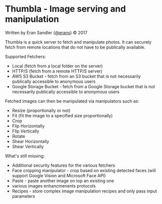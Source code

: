 # Thumbla - Image serving and manipulation

Written by Eran Sandler ([@erans](https://twitter.com/erans)) &copy; 2017

Thumbla is a quick server to fetch and manipulate photos. It can securely fetch from remote locations that do not have to be publically available.

Supported Fetchers:
- Local (fetch from a local folder on the server)
- HTTP/S (fetch from a remote HTTP/S server)
- AWS S3 Bucket - fetch from an S3 bucket that is not necessarily publically accessible to anonymous users
- Google Storage Bucket - fetch from a Google Storage bucket that is not necessarily publically accessible to anonymous users

Fetched images can then be manipulated via manipulators such as:
- Resize (proportionally or not)
- Fit (fit the image to a specified size proportionally)
- Crop
- Flip Horizontally
- Flip Vertically
- Rotate
- Shear Horizontally
- Shear Vertically

What's still missing:
- Additional security features for the various fetchers
- Face cropping manipulator - crop based on existing detected faces (will support Google Vision and Microsoft Face API)
- Paste - paste another image on top an existing one
- various images enhancmenents protocols
- Recipes - store complex image manipulation recipes and only pass input parameters
